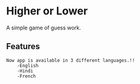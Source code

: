 # Higher or Lower 

A simple game of guess work.

## Features
    Now app is available in 3 different languages.!!
	    -English
	    -Hindi
	    -French
